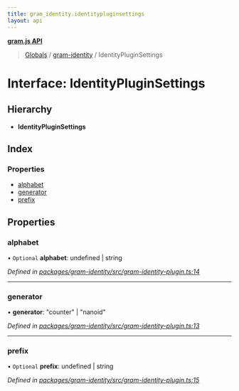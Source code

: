 ```yaml
---
title: gram_identity.identitypluginsettings
layout: api
---
```


**[gram.js API](../README.md)**

> [Globals](../globals.md) / [gram-identity](../modules/gram_identity.md) / IdentityPluginSettings

# Interface: IdentityPluginSettings

## Hierarchy

* **IdentityPluginSettings**

## Index

### Properties

* [alphabet](gram_identity.identitypluginsettings.md#alphabet)
* [generator](gram_identity.identitypluginsettings.md#generator)
* [prefix](gram_identity.identitypluginsettings.md#prefix)

## Properties

### alphabet

• `Optional` **alphabet**: undefined \| string

*Defined in [packages/gram-identity/src/gram-identity-plugin.ts:14](https://github.com/gram-data/gram-js/blob/4926192/packages/gram-identity/src/gram-identity-plugin.ts#L14)*

___

### generator

•  **generator**: \"counter\" \| \"nanoid\"

*Defined in [packages/gram-identity/src/gram-identity-plugin.ts:13](https://github.com/gram-data/gram-js/blob/4926192/packages/gram-identity/src/gram-identity-plugin.ts#L13)*

___

### prefix

• `Optional` **prefix**: undefined \| string

*Defined in [packages/gram-identity/src/gram-identity-plugin.ts:15](https://github.com/gram-data/gram-js/blob/4926192/packages/gram-identity/src/gram-identity-plugin.ts#L15)*
